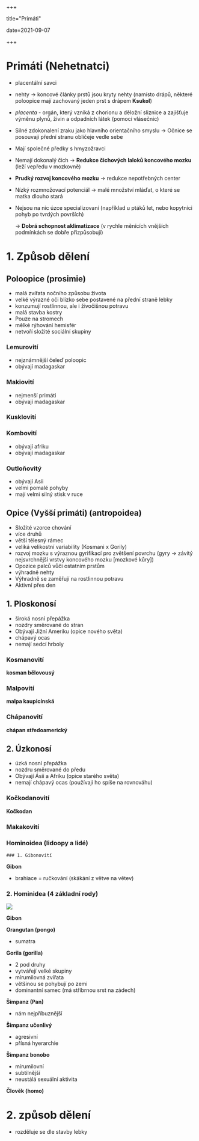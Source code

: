 +++

title="Primáti"

date=2021-09-07

+++

# Primáti (Nehetnatci)

- placentální savci

- nehty $\to$ koncové články prstů jsou kryty nehty (namísto drápů, některé poloopice mají zachovaný jeden prst s drápem **Ksukol**)

- *placenta* - orgán, který vzniká z chorionu a děložní sliznice a zajišťuje výměnu plynů, živin a odpadních látek (pomocí vlásečnic)

- Silné zdokonalení zraku jako hlavního orientačního smyslu $\to$ Očnice se posouvají přední stranu obličeje vedle sebe

- Mají společné předky s hmyzožravci

- Nemají dokonalý čich $\to$ **Redukce čichových laloků koncového mozku** (leží vepředu v mozkovně)

- **Prudký rozvoj koncového mozku** $\to$ redukce nepotřebných center

- Nízký rozmnožovací potenciál $\to$ malé množství mláďat, o které se matka dlouho stará

- Nejsou na nic úzce specializovaní (například u ptáků let, nebo kopytníci pohyb po tvrdých površích)

  $\to$ **Dobrá schopnost aklimatizace** (v rychle měnících vnějších podmínkách se dobře přizpůsobují)

# 1. Způsob dělení

## Poloopice (prosimie)

- malá zvířata nočního způsobu života
- velké výrazné oči blízko sebe postavené na přední straně lebky
- konzumují rostlinnou, ale i živočišnou potravu
- malá stavba kostry
- Pouze na stromech
- mělké rýhování hemisfér
- netvoří složité sociální skupiny

### Lemurovití

- nejznámnější čeleď poloopic
- obývají madagaskar

### Makiovití

- nejmenší primáti
- obývají madagaskar

### Kusklovití

### Kombovití

- obývají afriku
- obývají madagaskar

### Outloňovitý

- obývají Asii
- velmi pomalé pohyby
- mají velmi silný stisk v ruce



## Opice (Vyšší primáti) (antropoidea)

- Složité vzorce chování
- více druhů
- větší tělesný rámec
- veliká velikostní variability (Kosmani x Gorily)
- rozvoj mozku s výraznou gyrifikací pro zvětšení povrchu (gyry $\to$ závitý nejsvrchnější vrstvy koncového mozku [mozkové kůry])
- Opozice palců vůči ostatním prstům
- výhradně nehty
- Výhradně se zaměřují na rostlinnou potravu
- Aktivní přes den

## 1. Ploskonosí

- široká nosní přepážka
- nozdry směrované do stran
- Obývají Jižní Ameriku (opice nového světa)
- chápavý ocas
- nemají sedcí hrboly

### Kosmanovití

**kosman bělovousý**

### Malpovití

**malpa kaupicínská**

### Chápanovití

**chápan středoamerický**



## 2. Úzkonosí

- úzká nosní přepážka
- nozdru směrované do předu
- Obývají Ásii a Afriku (opice starého světa)
- nemají chápavý ocas (používají ho spíše na rovnováhu)

### Kočkodanovití

**Kočkodan**

### Makakovití

### Hominoidea (lidoopy a lidé)

	### 1. Gibonovití

**Gibon**

- brahiace = ručkování (skákání z větve na větev)

### 2. Hominidea (4 základní rody)

![](https://upload.wikimedia.org/wikipedia/commons/thumb/1/12/Hominoid_taxonomy_7-2.svg/2880px-Hominoid_taxonomy_7-2.svg.png)

**Gibon**

**Orangutan (pongo)**

- sumatra

**Gorila (gorilla)**

- 2 pod druhy
- vytvářejí velké skupiny
- mírumilovná zvířata
- většinou se pohybují po zemi
- dominantní samec (má stříbrnou srst na zádech)

**Šimpanz (Pan)**

- nám nejpříbuznější

**Šimpanz učenlivý**

- agresivní
- přísná hyerarchie

**Šimpanz bonobo**

- mírumilovní
- subtilnější
- neustálá sexuální aktivita

**Člověk (homo)**

# 2. způsob dělení

- rozděluje se dle stavby lebky